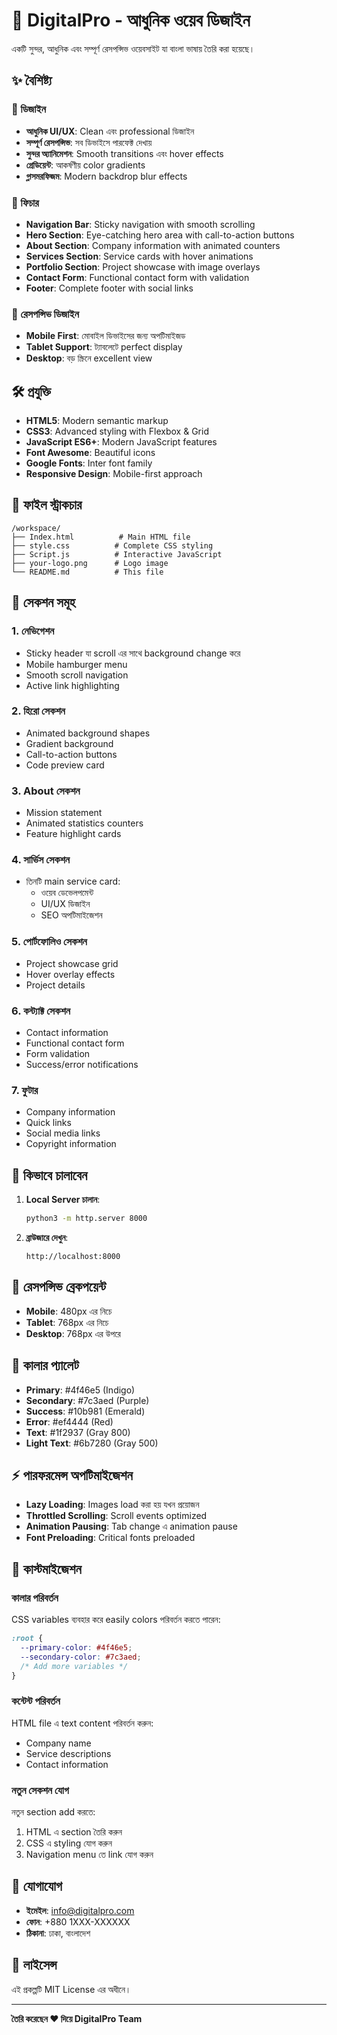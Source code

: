 # 🚀 DigitalPro - আধুনিক ওয়েব ডিজাইন

একটি সুন্দর, আধুনিক এবং সম্পূর্ণ রেসপন্সিভ ওয়েবসাইট যা বাংলা ভাষায় তৈরি করা হয়েছে।

## ✨ বৈশিষ্ট্য

### 🎨 ডিজাইন
- **আধুনিক UI/UX**: Clean এবং professional ডিজাইন
- **সম্পূর্ণ রেসপন্সিভ**: সব ডিভাইসে পারফেক্ট দেখায়
- **সুন্দর অ্যানিমেশন**: Smooth transitions এবং hover effects
- **গ্রেডিয়েন্ট**: আকর্ষণীয় color gradients
- **গ্লাসমরফিজম**: Modern backdrop blur effects

### 🚀 ফিচার
- **Navigation Bar**: Sticky navigation with smooth scrolling
- **Hero Section**: Eye-catching hero area with call-to-action buttons
- **About Section**: Company information with animated counters
- **Services Section**: Service cards with hover animations
- **Portfolio Section**: Project showcase with image overlays
- **Contact Form**: Functional contact form with validation
- **Footer**: Complete footer with social links

### 📱 রেসপন্সিভ ডিজাইন
- **Mobile First**: মোবাইল ডিভাইসের জন্য অপটিমাইজড
- **Tablet Support**: ট্যাবলেটে perfect display
- **Desktop**: বড় স্ক্রিনে excellent view

## 🛠️ প্রযুক্তি

- **HTML5**: Modern semantic markup
- **CSS3**: Advanced styling with Flexbox & Grid
- **JavaScript ES6+**: Modern JavaScript features
- **Font Awesome**: Beautiful icons
- **Google Fonts**: Inter font family
- **Responsive Design**: Mobile-first approach

## 📂 ফাইল স্ট্রাকচার

```
/workspace/
├── Index.html          # Main HTML file
├── style.css          # Complete CSS styling
├── Script.js          # Interactive JavaScript
├── your-logo.png      # Logo image
└── README.md          # This file
```

## 🎯 সেকশন সমূহ

### 1. নেভিগেশন
- Sticky header যা scroll এর সাথে background change করে
- Mobile hamburger menu
- Smooth scroll navigation
- Active link highlighting

### 2. হিরো সেকশন
- Animated background shapes
- Gradient background
- Call-to-action buttons
- Code preview card

### 3. About সেকশন
- Mission statement
- Animated statistics counters
- Feature highlight cards

### 4. সার্ভিস সেকশন
- তিনটি main service card:
  - ওয়েব ডেভেলপমেন্ট
  - UI/UX ডিজাইন
  - SEO অপটিমাইজেশন

### 5. পোর্টফোলিও সেকশন
- Project showcase grid
- Hover overlay effects
- Project details

### 6. কন্ট্যাক্ট সেকশন
- Contact information
- Functional contact form
- Form validation
- Success/error notifications

### 7. ফুটার
- Company information
- Quick links
- Social media links
- Copyright information

## 🚀 কিভাবে চালাবেন

1. **Local Server চালান**:
   ```bash
   python3 -m http.server 8000
   ```

2. **ব্রাউজারে দেখুন**:
   ```
   http://localhost:8000
   ```

## 📱 রেসপন্সিভ ব্রেকপয়েন্ট

- **Mobile**: 480px এর নিচে
- **Tablet**: 768px এর নিচে
- **Desktop**: 768px এর উপরে

## 🎨 কালার প্যালেট

- **Primary**: #4f46e5 (Indigo)
- **Secondary**: #7c3aed (Purple)
- **Success**: #10b981 (Emerald)
- **Error**: #ef4444 (Red)
- **Text**: #1f2937 (Gray 800)
- **Light Text**: #6b7280 (Gray 500)

## ⚡ পারফরমেন্স অপটিমাইজেশন

- **Lazy Loading**: Images load করা হয় যখন প্রয়োজন
- **Throttled Scrolling**: Scroll events optimized
- **Animation Pausing**: Tab change এ animation pause
- **Font Preloading**: Critical fonts preloaded

## 🔧 কাস্টমাইজেশন

### কালার পরিবর্তন
CSS variables ব্যবহার করে easily colors পরিবর্তন করতে পারেন:

```css
:root {
  --primary-color: #4f46e5;
  --secondary-color: #7c3aed;
  /* Add more variables */
}
```

### কন্টেন্ট পরিবর্তন
HTML file এ text content পরিবর্তন করুন:
- Company name
- Service descriptions
- Contact information

### নতুন সেকশন যোগ
নতুন section add করতে:
1. HTML এ section তৈরি করুন
2. CSS এ styling যোগ করুন
3. Navigation menu তে link যোগ করুন

## 📧 যোগাযোগ

- **ইমেইল**: info@digitalpro.com
- **ফোন**: +880 1XXX-XXXXXX
- **ঠিকানা**: ঢাকা, বাংলাদেশ

## 📄 লাইসেন্স

এই প্রকল্পটি MIT License এর অধীনে।

---

**তৈরি করেছেন ❤️ দিয়ে DigitalPro Team**